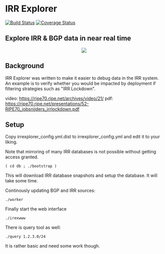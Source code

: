 IRR Explorer
============

[![Build Status](https://travis-ci.org/job/irrexplorer.svg?branch=master)](https://travis-ci.org/job/irrexplorer)
[![Coverage Status](https://coveralls.io/repos/job/irrexplorer/badge.svg?branch=master)](https://coveralls.io/r/job/irrexplorer?branch=master)

Explore IRR & BGP data in near real time
----------------------------------------

<p align="center">
    <img src="https://raw.githubusercontent.com/job/irrexplorer/master/docs/irrexplorer-logo.png" />
</p>

Background
----------

IRR Explorer was written to make it easier to debug data in the IRR
system. An example is to verify whether you would be impacted by deployment
if filtering strategies such as "IRR Lockdown".

video: https://ripe70.ripe.net/archives/video/21/
pdf: https://ripe70.ripe.net/presentations/52-RIPE70_jobsnijders_irrlockdown.pdf


Setup
-----

Copy irrexplorer_config.yml.dist to irrexplorer_config.yml and edit it to your
liking.

Note that mirroring of many IRR databases is not possible without getting
access granted.

```
( cd db ; ./bootstrap )
```
This will download IRR database snapshots and setup the database. It will take some time.

Continously updating BGP and IRR sources:
```
./worker
```

Finally start the web interface
```
./irexwww
```

There is query tool as well:
```
./query 1.2.3.0/24
```
It is rather basic and need some work though.

